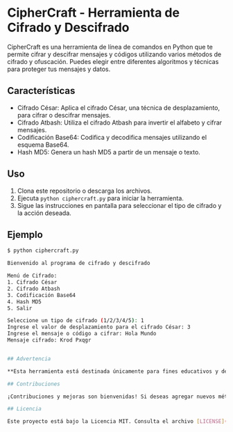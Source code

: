 # CipherCraft - Herramienta de Cifrado y Descifrado

CipherCraft es una herramienta de línea de comandos en Python que te permite cifrar y descifrar mensajes y códigos utilizando varios métodos de cifrado y ofuscación. Puedes elegir entre diferentes algoritmos y técnicas para proteger tus mensajes y datos.

## Características

- Cifrado César: Aplica el cifrado César, una técnica de desplazamiento, para cifrar o descifrar mensajes.
- Cifrado Atbash: Utiliza el cifrado Atbash para invertir el alfabeto y cifrar mensajes.
- Codificación Base64: Codifica y decodifica mensajes utilizando el esquema Base64.
- Hash MD5: Genera un hash MD5 a partir de un mensaje o texto.

## Uso

1. Clona este repositorio o descarga los archivos.
2. Ejecuta `python ciphercraft.py` para iniciar la herramienta.
3. Sigue las instrucciones en pantalla para seleccionar el tipo de cifrado y la acción deseada.

## Ejemplo

```bash
$ python ciphercraft.py

Bienvenido al programa de cifrado y descifrado

Menú de Cifrado:
1. Cifrado César
2. Cifrado Atbash
3. Codificación Base64
4. Hash MD5
5. Salir

Seleccione un tipo de cifrado (1/2/3/4/5): 1
Ingrese el valor de desplazamiento para el cifrado César: 3
Ingrese el mensaje o código a cifrar: Hola Mundo
Mensaje cifrado: Krod Pxqgr


## Advertencia

**Esta herramienta está destinada únicamente para fines educativos y de demostración. Los métodos de cifrado utilizados aquí pueden no ser seguros para aplicaciones del mundo real. Si deseas proteger datos sensibles, utiliza métodos de cifrado y seguridad adecuados.**

## Contribuciones

¡Contribuciones y mejoras son bienvenidas! Si deseas agregar nuevos métodos de cifrado u otras funcionalidades, no dudes en enviar un Pull Request.

## Licencia

Este proyecto está bajo la Licencia MIT. Consulta el archivo [LICENSE](LICENSE) para más detalles.
